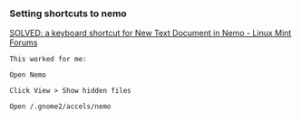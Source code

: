 ###  Setting shortcuts to nemo


[SOLVED: a keyboard shortcut for New Text Document in Nemo - Linux Mint Forums](https://forums.linuxmint.com/viewtopic.php?t=185346)


 

```shell
This worked for me:

Open Nemo

Click View > Show hidden files

Open /.gnome2/accels/nemo
```
